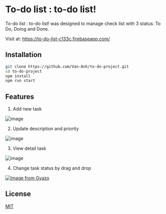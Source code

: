 # To-do list : to-do list!

To-do list : to-do list! was designed to manage check list with 3 status: To Do, Doing and Done.

Visit at: https://to-do-list-c133c.firebaseapp.com/

## Installation

```bash
git clone https://github.com/Van-Anh/to-do-project.git
cd to-do-project
npm install
npm run start
```

## Features

1. Add new task

![image](https://user-images.githubusercontent.com/75731329/113440227-338cf800-9416-11eb-819e-b5d22174dbf8.png)

2. Update description and priority

![image](https://user-images.githubusercontent.com/75731329/113440333-6c2cd180-9416-11eb-8fcb-90461b34509a.png)

3. View detail task

![image](https://user-images.githubusercontent.com/75731329/113440439-9ed6ca00-9416-11eb-87cd-e3e5a870b224.png)

4. Change task status by drag and drop

[![Image from Gyazo](https://i.gyazo.com/5796e21b5275c2f4947f64202a7ec9c8.gif)](https://gyazo.com/5796e21b5275c2f4947f64202a7ec9c8)

## License
[MIT](https://choosealicense.com/licenses/mit/)
